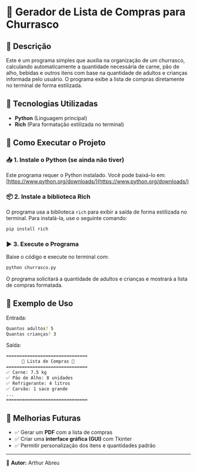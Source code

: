 # 🛒 Gerador de Lista de Compras para Churrasco

## 📌 Descrição
Este é um programa simples que auxilia na organização de um churrasco, calculando automaticamente a quantidade necessária de carne, pão de alho, bebidas e outros itens com base na quantidade de adultos e crianças informada pelo usuário. O programa exibe a lista de compras diretamente no terminal de forma estilizada.

## 🚀 Tecnologias Utilizadas
- **Python** (Linguagem principal)
- **Rich** (Para formatação estilizada no terminal)

## 🔧 Como Executar o Projeto

### 📥 1. Instale o Python (se ainda não tiver)
Este programa requer o Python instalado. Você pode baixá-lo em:
[https://www.python.org/downloads/](https://www.python.org/downloads/)

### 📦 2. Instale a biblioteca Rich
O programa usa a biblioteca `rich` para exibir a saída de forma estilizada no terminal. Para instalá-la, use o seguinte comando:

```sh
pip install rich
```

### ▶ 3. Execute o Programa
Baixe o código e execute no terminal com:

```sh
python churrasco.py
```

O programa solicitará a quantidade de adultos e crianças e mostrará a lista de compras formatada.

## 🎯 Exemplo de Uso

Entrada:
```sh
Quantos adultos? 5
Quantas crianças? 3
```

Saída:
```sh
===============================
      🥩 Lista de Compras 🛒      
===============================
✅ Carne: 7.5 kg
✅ Pão de Alho: 8 unidades
✅ Refrigerante: 4 litros
✅ Carvão: 1 saco grande
...
===============================
```

## 🌟 Melhorias Futuras
- ✅ Gerar um **PDF** com a lista de compras
- ✅ Criar uma **interface gráfica (GUI)** com Tkinter
- ✅ Permitir personalização dos itens e quantidades padrão

---
📌 **Autor:** Arthur Abreu


